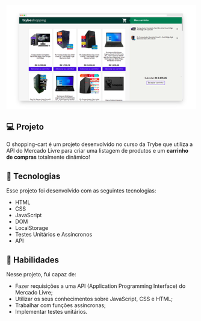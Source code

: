 <p align="center">
  <img alt="to.do" title="to.do" src="https://github.com/thiagodanobrega/shopping-cart/blob/master/mockup.png?raw=true" width="900px" />
</p>

## 💻 Projeto

O shopping-cart é um projeto desenvolvido no curso da Trybe que utiliza a API do Mercado Livre para criar uma listagem de produtos e um **carrinho de compras** totalmente dinâmico!

## 🚀 Tecnologias

Esse projeto foi desenvolvido com as seguintes tecnologias:

- HTML
- CSS
- JavaScript
- DOM
- LocalStorage
- Testes Unitários e Assíncronos
- API

## 📌 Habilidades

Nesse projeto, fui capaz de:

- Fazer requisições a uma API (Application Programming Interface) do Mercado Livre;
- Utilizar os seus conhecimentos sobre JavaScript, CSS e HTML;
- Trabalhar com funções assíncronas;
- Implementar testes unitários.

